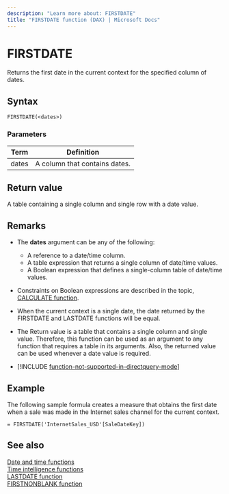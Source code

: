 ```yaml
---
description: "Learn more about: FIRSTDATE"
title: "FIRSTDATE function (DAX) | Microsoft Docs"
---
```

# FIRSTDATE

Returns the first date in the current context for the specified column of dates.  
  
## Syntax  
  
```dax
FIRSTDATE(<dates>)  
```
  
### Parameters  
  
|Term|Definition|  
|--------|--------------|  
|dates|A column that contains dates.|  
  
## Return value

A table containing a single column and single row with a date value.  
  
## Remarks

- The **dates** argument can be any of the following:  
  - A reference to a date/time column.  
  - A table expression that returns a single column of date/time values.  
  - A Boolean expression that defines a single-column table of date/time values.  
  
- Constraints on Boolean expressions are described in the topic, [CALCULATE function](calculate-function-dax.md).  
  
- When the current context is a single date, the date returned by the FIRSTDATE and LASTDATE functions will be equal.  
  
- The Return value is a table that contains a single column and single value. Therefore, this function can be used as an argument to any function that requires a table in its arguments. Also, the returned value can be used whenever a date value is required.  
  
- [!INCLUDE [function-not-supported-in-directquery-mode](includes/function-not-supported-in-directquery-mode.md)]
  
## Example

The following sample formula creates a measure that obtains the first date when a sale was made in the Internet sales channel for the current context.  
  
```dax
= FIRSTDATE('InternetSales_USD'[SaleDateKey])  
```
  
## See also

[Date and time functions](date-and-time-functions-dax.md)  
[Time intelligence functions](time-intelligence-functions-dax.md)  
[LASTDATE function](lastdate-function-dax.md)  
[FIRSTNONBLANK function](firstnonblank-function-dax.md)  
